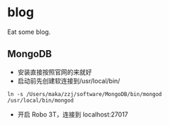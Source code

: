 # blog
Eat some blog.

## MongoDB
* 安装直接按照官网的来就好
* 启动前先创建软连接到/usr/local/bin/

```
ln -s /Users/maka/zzj/software/MongoDB/bin/mongod /usr/local/bin/mongod
```

* 开启 Robo 3T，连接到 localhost:27017
